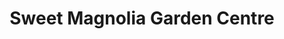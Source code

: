 ---
title: "Sweet Magnolia Garden Centre"
url: /lissarda/sweet-magnolia-garden-centre/
shop: garden centre
---